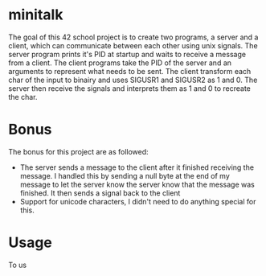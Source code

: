 # minitalk
The goal of this 42 school project is to create two programs, a server and a client, which can communicate between each other using unix signals. The server program prints it's PID at startup and waits to receive a message from a client. The client programs take the PID of the server and an arguments to represent what needs to be sent. The client transform each char of the input to binairy and uses SIGUSR1 and SIGUSR2 as 1 and 0. The server then receive the signals and interprets them as 1 and 0 to recreate the char.
# Bonus
The bonus for this project are as followed:
  - The server sends a message to the client after it finished receiving the message. I handled this by sending a null byte at the end of my message to let the server know the server know that the message was finished. It then sends a signal back to the client
  - Support for unicode characters, I didn't need to do anything special for this.
  # Usage
  To us
